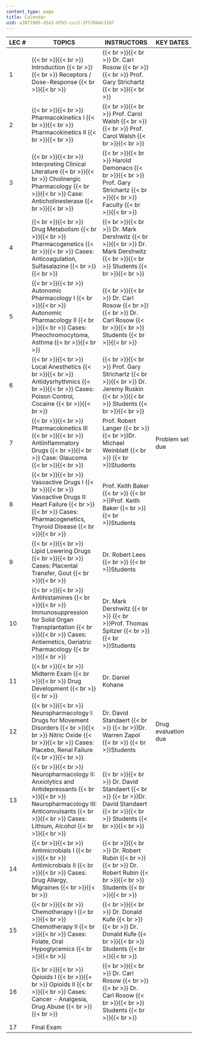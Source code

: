 ```yaml
---
content_type: page
title: Calendar
uid: a38f1985-d5a3-0fb5-ccc2-3f57664c1167
---
```


| LEC # | TOPICS | INSTRUCTORS | KEY DATES |
| --- | --- | --- | --- |
| 1 |  {{< br >}}{{< br >}} Introduction {{< br >}}{{< br >}} Receptors / Dose-Response {{< br >}}{{< br >}}  |  {{< br >}}{{< br >}} Dr. Carl Rosow {{< br >}}{{< br >}} Prof. Gary Strichartz {{< br >}}{{< br >}}  |  |
| 2 |  {{< br >}}{{< br >}} Pharmacokinetics I {{< br >}}{{< br >}} Pharmacokinetics II {{< br >}}{{< br >}}  |  {{< br >}}{{< br >}} Prof. Carol Walsh {{< br >}}{{< br >}} Prof. Carol Walsh {{< br >}}{{< br >}}  |  |
| 3 |  {{< br >}}{{< br >}} Interpreting Clinical Literature {{< br >}}{{< br >}} Cholinergic Pharmacology {{< br >}}{{< br >}} Case: Anticholinesterase {{< br >}}{{< br >}}  |  {{< br >}}{{< br >}} Harold Demonaco {{< br >}}{{< br >}} Prof. Gary Strichartz {{< br >}}{{< br >}} Faculty {{< br >}}{{< br >}}  |  |
| 4 |  {{< br >}}{{< br >}} Drug Metabolism {{< br >}}{{< br >}} Pharmacogenetics {{< br >}}{{< br >}} Cases: Anticoagulation, Sulfasalazine {{< br >}}{{< br >}}  |  {{< br >}}{{< br >}} Dr. Mark Dershwitz {{< br >}}{{< br >}} Dr. Mark Dershwitz {{< br >}}{{< br >}} Students {{< br >}}{{< br >}}  |  |
| 5 |  {{< br >}}{{< br >}} Autonomic Pharmacology I {{< br >}}{{< br >}} Autonomic Pharmacology II {{< br >}}{{< br >}} Cases: Pheochromocytoma, Asthma {{< br >}}{{< br >}}  |  {{< br >}}{{< br >}} Dr. Carl Rosow {{< br >}}{{< br >}} Dr. Carl Rosow {{< br >}}{{< br >}} Students {{< br >}}{{< br >}}  |  |
| 6 |  {{< br >}}{{< br >}} Local Anesthetics {{< br >}}{{< br >}} Antidysrhythmics {{< br >}}{{< br >}} Cases: Poison Control, Cocaine {{< br >}}{{< br >}}  |  {{< br >}}{{< br >}} Prof. Gary Strichartz {{< br >}}{{< br >}} Dr. Jeremy Ruskin   {{< br >}}{{< br >}} Students {{< br >}}{{< br >}}  |  |
| 7 |  {{< br >}}{{< br >}} Pharmacokinetics III {{< br >}}{{< br >}} Antiinflammatory Drugs {{< br >}}{{< br >}} Case: Glaucoma {{< br >}}{{< br >}}  | Prof. Robert Langer  {{< br >}}  {{< br >}}Dr. Michael Weinblatt  {{< br >}}  {{< br >}}Students | Problem set due |
| 8 |  {{< br >}}{{< br >}} Vasoactive Drugs I {{< br >}}{{< br >}} Vasoactive Drugs II: Heart Failure {{< br >}}{{< br >}} Cases: Pharmacogenetics, Thyroid Disease {{< br >}}{{< br >}}  | Prof. Keith Baker  {{< br >}}  {{< br >}}Prof. Keith Baker  {{< br >}}  {{< br >}}Students |  |
| 9 |  {{< br >}}{{< br >}} Lipid Lowering Drugs {{< br >}}{{< br >}} Cases: Placental Transfer, Gout {{< br >}}{{< br >}}  | Dr. Robert Lees  {{< br >}}  {{< br >}}Students |  |
| 10 |  {{< br >}}{{< br >}} Antihistamines {{< br >}}{{< br >}} Immunosuppression for Solid Organ Transplantation {{< br >}}{{< br >}} Cases: Antiemetics, Geriatric Pharmacology {{< br >}}{{< br >}}  | Dr. Mark Dershwitz  {{< br >}}  {{< br >}}Prof. Thomas Spitzer  {{< br >}}  {{< br >}}Students |  |
| 11 |  {{< br >}}{{< br >}} Midterm Exam {{< br >}}{{< br >}} Drug Development {{< br >}}{{< br >}}  | Dr. Daniel Kohane |  |
| 12 |  {{< br >}}{{< br >}} Neuropharmacology I: Drugs for Movement Disorders {{< br >}}{{< br >}} Nitric Oxide {{< br >}}{{< br >}} Cases: Placebo, Renal Failure {{< br >}}{{< br >}}  | Dr. David Standaert  {{< br >}}  {{< br >}}Dr. Warren Zapol  {{< br >}}  {{< br >}}Students | Drug evaluation due |
| 13 |  {{< br >}}{{< br >}} Neuropharmacology II: Anxiolytics and Antidepressants {{< br >}}{{< br >}} Neuropharmacology III: Anticonvulsants {{< br >}}{{< br >}} Cases: Lithium, Alcohol {{< br >}}{{< br >}}  |  {{< br >}}{{< br >}} Dr. David Standaert  {{< br >}}  {{< br >}}Dr. David Standaert {{< br >}}{{< br >}} Students {{< br >}}{{< br >}}  |  |
| 14 |  {{< br >}}{{< br >}} Antimicrobials I {{< br >}}{{< br >}} Antimicrobials II {{< br >}}{{< br >}} Cases: Drug Allergy, Migraines {{< br >}}{{< br >}}  |  {{< br >}}{{< br >}} Dr. Robert Rubin {{< br >}}{{< br >}} Dr. Robert Rubin {{< br >}}{{< br >}} Students {{< br >}}{{< br >}}  |  |
| 15 |  {{< br >}}{{< br >}} Chemotherapy I {{< br >}}{{< br >}} Chemotherapy II {{< br >}}{{< br >}} Cases: Folate, Oral Hypoglycemics {{< br >}}{{< br >}}  |  {{< br >}}{{< br >}} Dr. Donald Kufe {{< br >}}{{< br >}} Dr. Donald Kufe {{< br >}}{{< br >}} Students {{< br >}}{{< br >}}  |  |
| 16 |  {{< br >}}{{< br >}} Opioids I {{< br >}}{{< br >}} Opioids II {{< br >}}{{< br >}} Cases: Cancer - Analgesia, Drug Abuse {{< br >}}{{< br >}}  |  {{< br >}}{{< br >}} Dr. Carl Rosow {{< br >}}{{< br >}} Dr. Carl Rosow {{< br >}}{{< br >}} Students {{< br >}}{{< br >}}  |  |
| 17 | Final Exam |  |